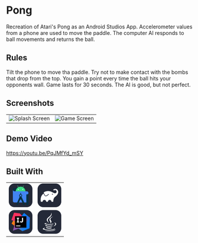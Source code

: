 # Pong
Recreation of Atari's Pong as an Android Studios App. Accelerometer values from a phone are used to move the paddle. The computer AI responds to ball movements and returns the ball. 


## Rules
Tilt the phone to move tha paddle. Try not to make contact with the bombs that drop from the top. You gain a point every time the ball hits your opponents wall. Game lasts for 30 seconds. The AI is good, but not perfect.


## Screenshots
<table>
  <tr>
    <td>
      <img src="https://live.staticflickr.com/65535/52848984169_b9a9110209_o.png" alt="Splash Screen" width="400">
    </td>
    <td>
      <img src="https://live.staticflickr.com/65535/52849438668_9cfcefcccd_o.jpg" alt="Game Screen" width="400">
    </td>
  </tr>
</table>

## Demo Video
https://youtu.be/PqJMfYd_mSY

## Built With
<table>
  <tr>
    <td align="center">
      <img src="https://raw.githubusercontent.com/tandpfun/skill-icons/59059d9d1a2c092696dc66e00931cc1181a4ce1f/icons/AndroidStudio-Dark.svg" width="64" height="64" alt="Android Studio icon">
    </td>
    <td align="center">
      <img src="https://raw.githubusercontent.com/tandpfun/skill-icons/59059d9d1a2c092696dc66e00931cc1181a4ce1f/icons/Gradle-Dark.svg" width="64" height="64" alt="Gradle icon">
    </td>
  </tr>
  <tr>
    <td align="center">
      <img src="https://raw.githubusercontent.com/tandpfun/skill-icons/59059d9d1a2c092696dc66e00931cc1181a4ce1f/icons/Idea-Dark.svg" width="64" height="64" alt="IntelliJ IDEA icon">
    </td>
    <td align="center">
      <img src="https://raw.githubusercontent.com/tandpfun/skill-icons/59059d9d1a2c092696dc66e00931cc1181a4ce1f/icons/Java-Dark.svg" width="64" height="64" alt="Java icon">
    </td>
  </tr>
</table>
